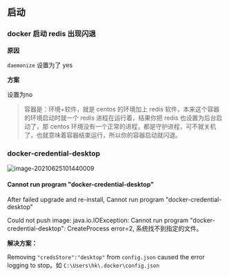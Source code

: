 ## 启动

### docker 启动 redis 出现闪退

**原因**

`daemonize` 设置为了 yes

**方案**

设置为no

> 容器是：环境+软件，就是 centos 的环境加上 redis 软件，本来这个容器的环境启动时就一个 redis 进程在运行着，结果你把 redis 也设置为后台启动了，那 centos 环境没有一个正常的进程，都是守护进程，可不就关机了，也就意味着容器结束运行，所以你的容器启动就闪退。



### docker-credential-desktop

![image-20210625101440009](https://img-note.langyastudio.com/20210625101440.png?x-oss-process=style/watermark)



#### Cannot run program "docker-credential-desktop"

After failed upgrade and re-install, Cannot run program "docker-credential-desktop"

Could not push image: java.io.IOException: Cannot run program "docker-credential-desktop": CreateProcess error=2, 系统找不到指定的文件。

**解决方案：**

Removing `"credsStore":"desktop"` from `config.json` caused the error logging to stop。如 `C:\Users\hk\.docker\config.json`

